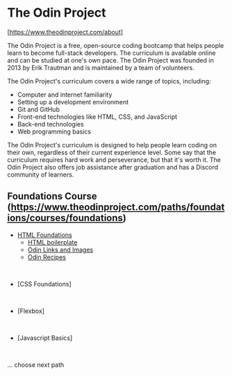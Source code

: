 # The Odin Project
[https://www.theodinproject.com/about]

The Odin Project is a free, open-source coding bootcamp that helps people learn to become full-stack developers. The curriculum is available online and can be studied at one's own pace. The Odin Project was founded in 2013 by Erik Trautman and is maintained by a team of volunteers. 

The Odin Project's curriculum covers a wide range of topics, including:
 - Computer and internet familiarity
 - Setting up a development environment
 - Git and GitHub
 - Front-end technologies like HTML, CSS, and JavaScript
 - Back-end technologies
 - Web programming basics 

The Odin Project's curriculum is designed to help people learn coding on their own, regardless of their current experience level. Some say that the curriculum requires hard work and perseverance, but that it's worth it. 
The Odin Project also offers job assistance after graduation and has a Discord community of learners. 

## Foundations Course (https://www.theodinproject.com/paths/foundations/courses/foundations)

- [HTML Foundations](foundations/)
    - [HTML boilerplate](foundations/html-boilerplate/)
    - [Odin Links and Images](foundations/odin-links-and-images/)
    - [Odin Recipes](foundations/odin-recipes/)
<br/>

- [CSS Foundations]


<br/>

- [Flexbox]


<br/>

- [Javascript Basics]


<br/>

... choose next path